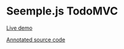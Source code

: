 # Seemple.js TodoMVC

[Live demo](http://finom.github.io/seemple-todomvc/)

[Annotated source code](http://finom.github.io/seemple-todomvc/docs/todomvc/js/app.html)
